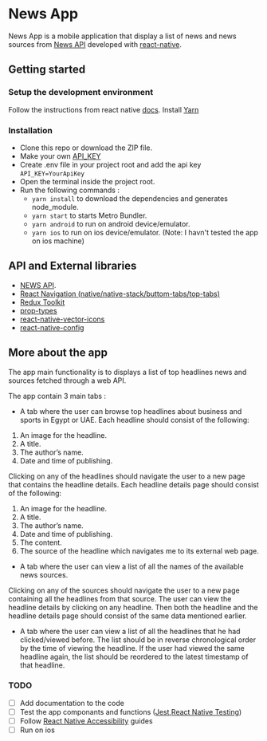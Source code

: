# News App

News App is a mobile application that display a list of news and news sources from [News API](https://newsapi.org/)
developed with [react-native](https://reactnative.dev/).

## Getting started

### Setup the development environment

Follow the instructions from react native [docs](https://reactnative.dev/docs/environment-setup).
Install [Yarn](https://classic.yarnpkg.com/lang/en/docs/install/)

### Installation

- Clone this repo or download the ZIP file.
- Make your own [API_KEY](https://newsapi.org/register)
- Create .env file in your project root and add the api key
  `API_KEY=YourApiKey`
- Open the terminal inside the project root.
- Run the following commands :
  - `yarn install` to download the dependencies and generates node_module.
  - `yarn start` to starts Metro Bundler.
  - `yarn android` to run on android device/emulator.
  - `yarn ios` to run on ios device/emulator. (Note: I havn't tested the app on ios machine)

## API and External libraries

- [NEWS API](https://newsapi.org/).
- [React Navigation (native/native-stack/buttom-tabs/top-tabs)](https://reactnavigation.org/docs/getting-started/#installation)
- [Redux Toolkit](https://redux-toolkit.js.org/)
- [prop-types](https://github.com/facebook/prop-types)
- [react-native-vector-icons](https://github.com/oblador/react-native-vector-icons)
- [react-native-config](https://github.com/luggit/react-native-config)

## More about the app

The app main functionality is to displays a list of top headlines news and sources fetched through a web API.

The app contain 3 main tabs :

- A tab where the user can browse top headlines about business and sports in Egypt or UAE.
  Each headline should consist of the following:

1. An image for the headline.
2. A title.
3. The author’s name.
4. Date and time of publishing.

Clicking on any of the headlines should navigate the user to a new page that
contains the headline details.
Each headline details page should consist of the following:

1. An image for the headline.
2. A title.
3. The author’s name.
4. Date and time of publishing.
5. The content.
6. The source of the headline which navigates me to its external web page.

- A tab where the user can view a list of all the names of the available news
  sources.

Clicking on any of the sources should navigate the user to a new page
containing all the headlines from that source. The user can view the headline
details by clicking on any headline. Then both the headline and the headline
details page should consist of the same data mentioned earlier.

- A tab where the user can view a list of all the headlines that he had
  clicked/viewed before. The list should be in reverse chronological order by the
  time of viewing the headline. If the user had viewed the same headline again,
  the list should be reordered to the latest timestamp of that headline.

### TODO

- [ ] Add documentation to the code
- [ ] Test the app componants and functions ([Jest](https://jestjs.io/),[React Native Testing](https://callstack.github.io/react-native-testing-library/))
- [ ] Follow [React Native Accessibility](https://reactnative.dev/docs/accessibility) guides
- [ ] Run on ios
